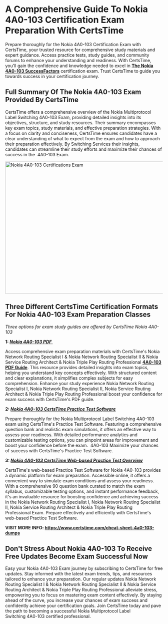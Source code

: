 <h1><strong>A Comprehensive Guide To Nokia 4A0-103 Certification Exam Preparation With CertsTime</strong></h1>

<p>Prepare thoroughly for the Nokia 4A0-103 Certification Exam with CertsTime, your trusted resource for comprehensive study materials and expert guidance. Access practice tests, study guides, and community forums to enhance your understanding and readiness. With CertsTime, you'll gain the confidence and knowledge needed to excel in <strong><a href="https://www.certstime.com/cheat-sheet-nokia-dumps">The Nokia 4A0-103 SuccessFactors</a></strong> certification exam. Trust CertsTime to guide you towards success in your certification journey.</p>

<h2><strong>Full Summary Of The Nokia 4A0-103 Exam Provided By CertsTime</strong></h2>

<p>CertsTime offers a comprehensive overview of the Nokia Multiprotocol Label Switching 4A0-103 Exam, providing detailed insights into its objectives, structure, and study resources. Their summary encompasses key exam topics, study materials, and effective preparation strategies. With a focus on clarity and conciseness, CertsTime ensures candidates have a clear understanding of what to expect from the exam and how to approach their preparation effectively. By Switching Services their insights, candidates can streamline their study efforts and maximize their chances of success in the  4A0-103 Exam.</p>

<p><a href="https://i.imgur.com/OvibfpW.jpeg"><img alt="Nokia 4A0-103 Certifications Exam" src="https://i.imgur.com/OvibfpW.jpeg" style="width: 750px; height: 422px;" /></a></p>

<h2><strong>Three Different CertsTime Certification Formats For Nokia 4A0-103 Exam Preparation Classes</strong></h2>

<p><em>Three options for exam study guides are offered by CertsTime Nokia 4A0-103</em></p>

<p><strong>1: <u><em>Nokia 4A0-103 PDF </em></u></strong></p>

<p>Access comprehensive exam preparation materials with CertsTime's Nokia Network Routing Specialist I & Nokia Network Routing Specialist II & Nokia Service Routing Architect & Nokia Triple Play Routing Professional <strong><a href="https://www.certstime.com/questions/nokia/4a0-103-exam">4A0-103 PDF Guide</a></strong>. This resource provides detailed insights into exam topics, helping you understand key concepts effectively. With structured content and clear explanations, it simplifies complex subjects for easy comprehension. Enhance your study experience Nokia Network Routing Specialist I, Nokia Network Routing Specialist II, Nokia Service Routing Architect & Nokia Triple Play Routing Professional boost your confidence for exam success with CertsTime's PDF guide.</p>

<p><strong>2: <u><em>Nokia 4A0-103 CertsTime Practice Test Software</em></u></strong></p>

<p>Prepare thoroughly for the Nokia Multiprotocol Label Switching 4A0-103 exam using CertsTime's Practice Test Software. Featuring a comprehensive question bank and realistic exam simulations, it offers an effective way to assess your readiness. With detailed performance analytics and customizable testing options, you can pinpoint areas for improvement and boost your confidence before the exam.  4A0-103 Maximize your chances of success with CertsTime's Practice Test Software.</p>

<p><strong>3: <u><em>Nokia 4A0-103 CertsTime Web-based Practice Test Overview</em></u></strong></p>

<p>CertsTime's web-based Practice Test Software for Nokia 4A0-103 provides a dynamic platform for exam preparation. Accessible online, it offers a convenient way to simulate exam conditions and assess your readiness. With a comprehensive 90 question bank curated to match the exam syllabus, customizable testing options, and instant performance feedback, it's an invaluable resource for boosting confidence and achieving success in the Nokia Network Routing Specialist I, Nokia Network Routing Specialist II, Nokia Service Routing Architect & Nokia Triple Play Routing Professional Exam. Prepare effectively and efficiently with CertsTime's web-based Practice Test Software.</p>

<p><strong>VISIT MORE INFO: <a href="https://www.certstime.com/cheat-sheet-4a0-103-dumps">https://www.certstime.com/cheat-sheet-4a0-103-dumps</a></strong></p>

<h2><strong>Don't Stress About Nokia 4A0-103 <meta name="generator" content="quillbot-pphr" />To Receive Free Updates Become Exam Successful Now</strong></h2>

<p><meta name="generator" content="quillbot-pphr" />Easy your Nokia 4A0-103 Exam journey by subscribing to CertsTime for free updates. Stay informed with the latest exam trends, tips, and resources tailored to enhance your preparation. Our regular updates Nokia Network Routing Specialist I & Nokia Network Routing Specialist II & Nokia Service Routing Architect & Nokia Triple Play Routing Professional alleviate stress, empowering you to focus on mastering exam content effectively. By staying ahead of the curve, you increase your chances of exam success and confidently achieve your certification goals. Join CertsTime today and pave the path to becoming a successful Nokia Multiprotocol Label Switching 4A0-103 certified professional.</p>
